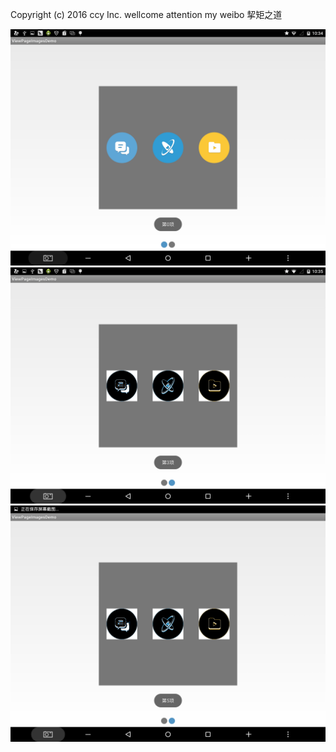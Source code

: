 Copyright (c) 2016 ccy Inc.
wellcome attention my weibo 挈矩之道

![image](https://github.com/123yangu/ViewPageImagesDemo/blob/master/Screenshot_2016-03-04-10-34-54.png)
![image](https://github.com/123yangu/ViewPageImagesDemo/blob/master/Screenshot_2016-03-04-10-35-04.png)
![image](https://github.com/123yangu/ViewPageImagesDemo/blob/master/Screenshot_2016-03-04-10-35-08.png)